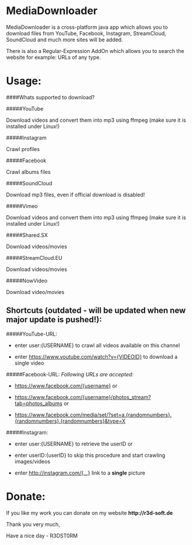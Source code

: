 # MediaDownloader

MediaDownloader is a cross-platform java app which allows you to download files from YouTube, Facebook, Instagram, StreamCloud, SoundCloud and much more sites will be added.

There is also a Regular-Expression AddOn which allows you to search the website for example: URLs of any type.

# Usage:

####Whats supported to download?

#####YouTube

Download videos and convert them into mp3 using ffmpeg (make sure it is installed under Linux!)

#####Instagram

Crawl profiles

#####Facebook

Crawl albums files

#####SoundCloud

Download mp3 files, even if official download is disabled!

#####Vimeo

Download videos and convert them into mp3 using ffmpeg (make sure it is installed under Linux!)

#####Shared.SX

Download videos/movies

#####StreamCloud.EU

Download videos/movies

#####NowVideo

Download video/movies

## Shortcuts (outdated - will be updated when new major update is pushed!):
#####YouTube-URL:
* enter user:{USERNAME} to crawl all videos available on this channel

* enter https://www.youtube.com/watch?v={VIDEOID} to download a single video

#####Facebook-URL:
*Following URLs are accepted:*

* https://www.facebook.com/{username} or

* https://www.facebook.com/{username}/photos_stream?tab=photos_albums or

* https://www.facebook.com/media/set/?set=a.{randomnumbers}.{randomnumbers}.{randomnumbers}&type=X

#####Instagram:
* enter user:{USERNAME} to retrieve the userID or

* enter userID:{userID} to skip this procedure and start crawling images/videos

* enter http://instagram.com/{...} link to a __single__ picture

# Donate:
If you like my work you can donate on my website __http://r3d-soft.de__

Thank you very much,

Have a nice day - R3DST0RM
